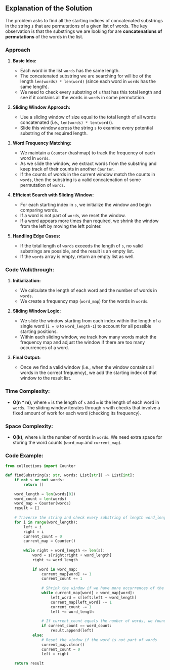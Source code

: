 ## Explanation of the Solution

The problem asks to find all the starting indices of concatenated substrings in the string `s` that are permutations of a given list of words. The key observation is that the substrings we are looking for are **concatenations of permutations** of the words in the list.

### Approach

1. **Basic Idea:**
   - Each word in the list `words` has the same length.
   - The concatenated substring we are searching for will be of the length `len(words) * len(word)` (since each word in `words` has the same length).
   - We need to check every substring of `s` that has this total length and see if it contains all the words in `words` in some permutation.

2. **Sliding Window Approach:**
   - Use a sliding window of size equal to the total length of all words concatenated (i.e., `len(words) * len(word)`).
   - Slide this window across the string `s` to examine every potential substring of the required length.

3. **Word Frequency Matching:**
   - We maintain a `Counter` (hashmap) to track the frequency of each word in `words`.
   - As we slide the window, we extract words from the substring and keep track of their counts in another `Counter`.
   - If the counts of words in the current window match the counts in `words`, then the substring is a valid concatenation of some permutation of `words`.

4. **Efficient Search with Sliding Window:**
   - For each starting index in `s`, we initialize the window and begin comparing words.
   - If a word is not part of `words`, we reset the window.
   - If a word appears more times than required, we shrink the window from the left by moving the left pointer.

5. **Handling Edge Cases:**
   - If the total length of `words` exceeds the length of `s`, no valid substrings are possible, and the result is an empty list.
   - If the `words` array is empty, return an empty list as well.

### Code Walkthrough:

1. **Initialization:**
   - We calculate the length of each word and the number of words in `words`.
   - We create a frequency map (`word_map`) for the words in `words`.

2. **Sliding Window Logic:**
   - We slide the window starting from each index within the length of a single word (`i = 0` to `word_length-1`) to account for all possible starting positions.
   - Within each sliding window, we track how many words match the frequency map and adjust the window if there are too many occurrences of a word.

3. **Final Output:**
   - Once we find a valid window (i.e., when the window contains all words in the correct frequency), we add the starting index of that window to the result list.

### Time Complexity:
- **O(n * m)**, where `n` is the length of `s` and `m` is the length of each word in `words`. The sliding window iterates through `n` with checks that involve a fixed amount of work for each word (checking its frequency).
  
### Space Complexity:
- **O(k)**, where `k` is the number of words in `words`. We need extra space for storing the word counts (`word_map` and `current_map`).

### Code Example:
```python
from collections import Counter

def findSubstring(s: str, words: List[str]) -> List[int]:
    if not s or not words:
        return []
    
    word_length = len(words[0])
    word_count = len(words)
    word_map = Counter(words)
    result = []
    
    # Traverse the string and check every substring of length word_length * word_count
    for i in range(word_length):
        left = i
        right = i
        current_count = 0
        current_map = Counter()
        
        while right + word_length <= len(s):
            word = s[right:right + word_length]
            right += word_length
            
            if word in word_map:
                current_map[word] += 1
                current_count += 1
                
                # Shrink the window if we have more occurrences of the word than required
                while current_map[word] > word_map[word]:
                    left_word = s[left:left + word_length]
                    current_map[left_word] -= 1
                    current_count -= 1
                    left += word_length
                
                # If current_count equals the number of words, we found a valid substring
                if current_count == word_count:
                    result.append(left)
            else:
                # Reset the window if the word is not part of words
                current_map.clear()
                current_count = 0
                left = right
    
    return result
